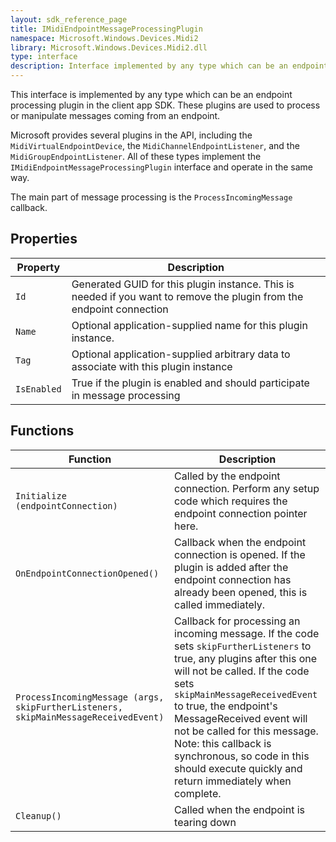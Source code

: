 ```yaml
---
layout: sdk_reference_page
title: IMidiEndpointMessageProcessingPlugin
namespace: Microsoft.Windows.Devices.Midi2
library: Microsoft.Windows.Devices.Midi2.dll
type: interface
description: Interface implemented by any type which can be an endpoint processing plugin in the client app SDK
---
```


This interface is implemented by any type which can be an endpoint processing plugin in the client app SDK. These plugins are used to process or manipulate messages coming from an endpoint. 

Microsoft provides several plugins in the API, including the `MidiVirtualEndpointDevice`, the `MidiChannelEndpointListener`, and the `MidiGroupEndpointListener`. All of these types implement the `IMidiEndpointMessageProcessingPlugin` interface and operate in the same way.

The main part of message processing is the `ProcessIncomingMessage` callback.

## Properties

| Property | Description |
| ---- | ---- |
| `Id` | Generated GUID for this plugin instance. This is needed if you want to remove the plugin from the endpoint connection |
| `Name` | Optional application-supplied name for this plugin instance. |
| `Tag` | Optional application-supplied arbitrary data to associate with this plugin instance |
| `IsEnabled` | True if the plugin is enabled and should participate in message processing |

## Functions

| Function | Description |
| ---- | ---- |
| `Initialize (endpointConnection)` | Called by the endpoint connection. Perform any setup code which requires the endpoint connection pointer here. |
| `OnEndpointConnectionOpened()` | Callback when the endpoint connection is opened. If the plugin is added after the endpoint connection has already been opened, this is called immediately. |
| `ProcessIncomingMessage (args, skipFurtherListeners, skipMainMessageReceivedEvent)` | Callback for processing an incoming message. If the code sets `skipFurtherListeners` to true, any plugins after this one will not be called. If the code sets `skipMainMessageReceivedEvent` to true, the endpoint's MessageReceived event will not be called for this message. Note: this callback is synchronous, so code in this should execute quickly and return immediately when complete. |
| `Cleanup()` | Called when the endpoint is tearing down |
